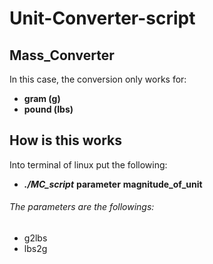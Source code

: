 # Unit-Converter-script

## Mass_Converter
In this case, the conversion only works for:

   - **gram (g)**
   - **pound (lbs)**

## How is this works
Into terminal of linux put the following:

- **_./MC_script_** **parameter** **magnitude_of_unit**

###### The parameters are the followings:

- g2lbs
- lbs2g

